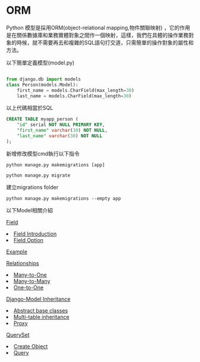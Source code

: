 # ORM  
Python 模型是採用ORM(object-relational mapping,物件關聯映射) ，它的作用是在關係數據庫和業務實體對象之間作一個映射，這樣，我們在具體的操作業務對象的時候，就不需要再去和複雜的SQL語句打交道，只需簡單的操作對象的屬性和方法。</br>

以下簡單定義模型(model.py)


```python 

from django.db import models
class Person(models.Model):
    first_name = models.CharField(max_length=30)
    last_name = models.CharField(max_length=30)    
```

以上代碼相當於SQL

```sql
CREATE TABLE myapp_person (
    "id" serial NOT NULL PRIMARY KEY,
    "first_name" varchar(30) NOT NULL,
    "last_name" varchar(30) NOT NULL
);
```

新增修改模型cmd執行以下指令</br>

```
python manage.py makemigrations [app]

python manage.py migrate
```

建立migrations folder
```
python manage.py makemigrations --empty app
```


以下Model相關介紹

<a href="https://github.com/Eddie02582/Django-tutorial/tree/master/Model/Field">Field</a>
<u1>
    <li> <a href = "https://github.com/Eddie02582/Django-tutorial/tree/master/Model/Field#field-introduction"> Field Introduction</a></li>
    <li> <a href = "https://github.com/Eddie02582/Django-tutorial/tree/master/Model/Field#field-option"> Field Option</a></li>
</ul>

<a href="https://github.com/Eddie02582/Django-tutorial/blob/master/Model/Example/README.md">Example</a>


<a href="https://github.com/Eddie02582/Django-tutorial/tree/master/Model/Relationships">Relationships</a>
<u1>
    <li><a href = "https://github.com/Eddie02582/Django-tutorial/tree/master/Model/Relationships#many-to-one">Many-to-One</a></li>
    <li><a href = "https://github.com/Eddie02582/Django-tutorial/tree/master/Model/Relationships#many-to-many">Many-to-Many</a></li>
    <li><a href = "https://github.com/Eddie02582/Django-tutorial/tree/master/Model/Relationships#one-to-one">One-to-One</a></li>
</ul>

<a href="https://github.com/Eddie02582/Django-tutorial/tree/master/Model/Inheritance">Django-Model Inheritance</a>
<u1>
    <li><a href = "https://github.com/Eddie02582/Django-tutorial/tree/master/Model/Inheritance#1abstract-base-classes">Abstract base classes</a></li>
    <li><a href = "https://github.com/Eddie02582/Django-tutorial/tree/master/Model/Inheritance#2multi-table-inheritance">Multi-table inheritance</a></li>
    <li><a href = "https://github.com/Eddie02582/Django-tutorial/tree/master/Model/Inheritance#3proxy">Proxy</a></li>
</ul>


<a href="https://github.com/Eddie02582/Django-tutorial/tree/master/Model/QuerySet">QuerySet</a>
<u1>
    <li><a href = "https://github.com/Eddie02582/Django-tutorial/tree/master/Model/QuerySet#1create-object">Create Object</a></li>
    <li><a href=https://github.com/Eddie02582/Django-tutorial/tree/master/Model/QuerySet#2query>Query</a></li>
</ul>




